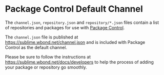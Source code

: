 # Package Control Default Channel

The `channel.json`, `repository.json` and `repository/*.json` files contain a
list of repositories and packages for use with
[Package Control](https://sublime.wbond.net).

The `channel.json` file is published at https://sublime.wbond.net/channel.json
and is included with Package Control as the default channel.

Please be sure to follow the instructions at
https://sublime.wbond.net/docs/developers to help the process of adding your
package or repository go smoothly.
